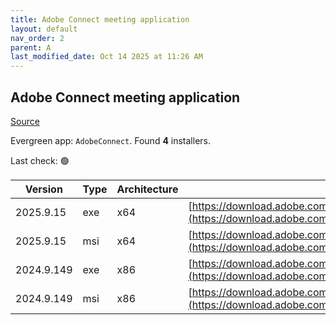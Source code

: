 ```yaml
---
title: Adobe Connect meeting application
layout: default
nav_order: 2
parent: A
last_modified_date: Oct 14 2025 at 11:26 AM
---
```


## Adobe Connect meeting application

[Source](https://www.adobe.com/products/adobeconnect.html)

Evergreen app: `AdobeConnect`. Found **4** installers.

Last check: 🟢

| Version    | Type | Architecture | URI                                                                                                                                                                                                  |
| ---------- | ---- | ------------ | ---------------------------------------------------------------------------------------------------------------------------------------------------------------------------------------------------- |
| 2025.9.15  | exe  | x64          | [https://download.adobe.com/pub/connect/updaters/meeting/11_0/ConnectAppSetup11_2025_9_15.exe](https://download.adobe.com/pub/connect/updaters/meeting/11_0/ConnectAppSetup11_2025_9_15.exe)         |
| 2025.9.15  | msi  | x64          | [https://download.adobe.com/pub/connect/updaters/meeting/11_0/ConnectApp11_2025_9_15.msi](https://download.adobe.com/pub/connect/updaters/meeting/11_0/ConnectApp11_2025_9_15.msi)                   |
| 2024.9.149 | exe  | x86          | [https://download.adobe.com/pub/connect/updaters/meeting/11_0/ConnectAppSetup11_2024_9_149_32.exe](https://download.adobe.com/pub/connect/updaters/meeting/11_0/ConnectAppSetup11_2024_9_149_32.exe) |
| 2024.9.149 | msi  | x86          | [https://download.adobe.com/pub/connect/updaters/meeting/11_0/ConnectApp11_2024_9_149_32.msi](https://download.adobe.com/pub/connect/updaters/meeting/11_0/ConnectApp11_2024_9_149_32.msi)           |
